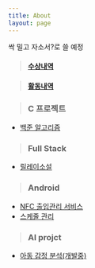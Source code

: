 ```yaml
---
title: About
layout: page
---
```

싹 밀고 자소서?로 쓸 예정
 > #### [수상내역][1] 

 > #### [활동내역][2]  

 > ### C 프로젝트   
 - [백준 알고리즘][3]      

 > ### Full Stack
  - [릴레이소설][4]   

 > ### Android
  - [NFC 출입관리 서비스][5]
  - [스케줄 관리][6]    

 > ### AI projct
  - [아동 감정 분석(개발중)][7]   


[1]:https://park-youngjun.github.io/%EC%88%98%EC%83%81%EB%82%B4%EC%97%AD/
[2]:https://park-youngjun.github.io/%ED%99%9C%EB%8F%99%EB%82%B4%EC%9A%A9/
[3]:https://github.com/Park-youngjun/BAEKJOON
[4]:https://github.com/Park-youngjun/DB
[5]:https://github.com/Park-youngjun/AndroidProject-B.SORI
[6]:https://github.com/Park-youngjun/Android
[7]:a